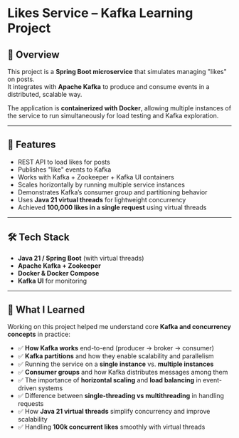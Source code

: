 # Likes Service – Kafka Learning Project

## 📌 Overview
This project is a **Spring Boot microservice** that simulates managing "likes" on posts.  
It integrates with **Apache Kafka** to produce and consume events in a distributed, scalable way.  

The application is **containerized with Docker**, allowing multiple instances of the service to run simultaneously for load testing and Kafka exploration.  

---

## 🚀 Features
- REST API to load likes for posts  
- Publishes "like" events to Kafka  
- Works with Kafka + Zookeeper + Kafka UI containers  
- Scales horizontally by running multiple service instances  
- Demonstrates Kafka’s consumer group and partitioning behavior  
- Uses **Java 21 virtual threads** for lightweight concurrency  
- Achieved **100,000 likes in a single request** using virtual threads

---

## 🛠️ Tech Stack
- **Java 21 / Spring Boot** (with virtual threads)  
- **Apache Kafka + Zookeeper**  
- **Docker & Docker Compose**  
- **Kafka UI** for monitoring  

---

## 📖 What I Learned
Working on this project helped me understand core **Kafka and concurrency concepts** in practice:  

- ✅ **How Kafka works** end-to-end (producer → broker → consumer)  
- ✅ **Kafka partitions** and how they enable scalability and parallelism  
- ✅ Running the service on a **single instance** vs. **multiple instances**  
- ✅ **Consumer groups** and how Kafka distributes messages among them  
- ✅ The importance of **horizontal scaling** and **load balancing** in event-driven systems  
- ✅ Difference between **single-threading vs multithreading** in handling requests  
- ✅ How **Java 21 virtual threads** simplify concurrency and improve scalability  
- ✅ Handling **100k concurrent likes** smoothly with virtual threads 
